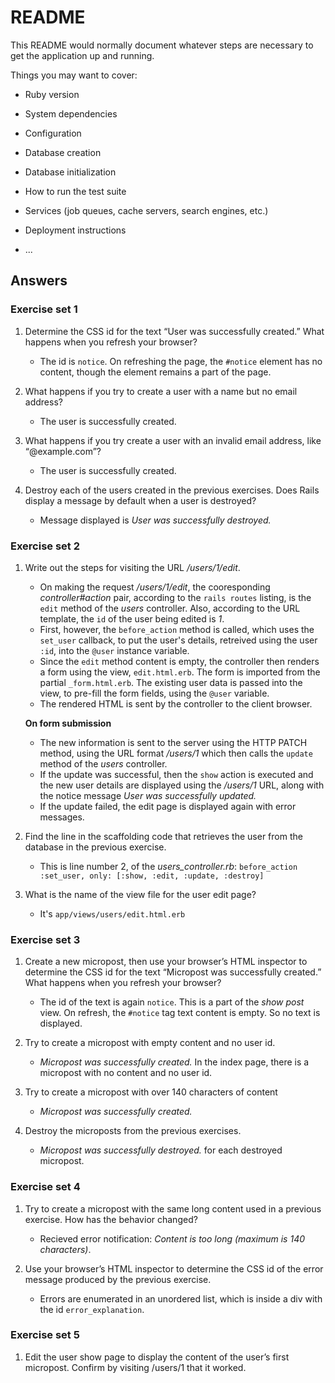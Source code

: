 # README

This README would normally document whatever steps are necessary to get the
application up and running.

Things you may want to cover:

* Ruby version

* System dependencies

* Configuration

* Database creation

* Database initialization

* How to run the test suite

* Services (job queues, cache servers, search engines, etc.)

* Deployment instructions

* ...

## Answers

### Exercise set 1

1. Determine the CSS id for the text “User was successfully created.” What happens when you refresh your browser?

    - The id is `notice`. On refreshing the page, the `#notice` element has no content, though the element remains a part of the page.

2. What happens if you try to create a user with a name but no email address?

    - The user is successfully created.

3. What happens if you try create a user with an invalid email address, like “@example.com”?

    - The user is successfully created.

4. Destroy each of the users created in the previous exercises. Does Rails display a message by default when a user is destroyed?

    - Message displayed is _User was successfully destroyed._

### Exercise set 2

1. Write out the steps for visiting the URL _/users/1/edit_.

    - On making the request _/users/1/edit_, the cooresponding _controller#action_ pair, according to the `rails routes` listing, is the `edit` method of the _users_ controller. Also, according to the URL template, the `id` of the user being edited is _1_.
    - First, however, the `before_action` method is called, which uses the `set_user` callback, to put the user's details, retreived using the user `:id`, into the `@user` instance variable. 
    - Since the `edit` method content is empty, the controller then renders a form using the view, `edit.html.erb`. The form is imported from the partial `_form.html.erb`. The existing user data is passed into the view, to pre-fill the form fields, using the `@user` variable.
    - The rendered HTML is sent by the controller to the client browser.

    **On form submission**

    - The new information is sent to the server using the HTTP PATCH method, using the URL format _/users/1_ which then calls the `update` method of the _users_ controller.
    - If the update was successful, then the `show` action is executed and the new user details are displayed using the _/users/1_ URL, along with the notice message _User was successfully updated._
    - If the update failed, the edit page is displayed again with error messages.

2. Find the line in the scaffolding code that retrieves the user from the database in the previous exercise.

    - This is line number 2, of the _users_controller.rb_: `before_action :set_user, only: [:show, :edit, :update, :destroy]`

3. What is the name of the view file for the user edit page?

    - It's `app/views/users/edit.html.erb`

### Exercise set 3

1. Create a new micropost, then use your browser’s HTML inspector to determine the CSS id for the text “Micropost was successfully created.” What happens when you refresh your browser?

    - The id of the text is again `notice`. This is a part of the _show post_ view. On refresh, the `#notice` tag text content is empty. So no text is displayed.

2. Try to create a micropost with empty content and no user id.

    - _Micropost was successfully created._ In the index page, there is a micropost with no content and no user id.

3. Try to create a micropost with over 140 characters of content

    - _Micropost was successfully created._

4. Destroy the microposts from the previous exercises.

    - _Micropost was successfully destroyed._ for each destroyed micropost.

### Exercise set 4

1. Try to create a micropost with the same long content used in a previous exercise. How has the behavior changed?

    - Recieved error notification: _Content is too long (maximum is 140 characters)_.

2. Use your browser’s HTML inspector to determine the CSS id of the error message produced by the previous exercise.

    - Errors are enumerated in an unordered list, which is inside a div with the id `error_explanation`.

### Exercise set 5

1. Edit the user show page to display the content of the user’s first micropost. Confirm by visiting /users/1 that it worked.